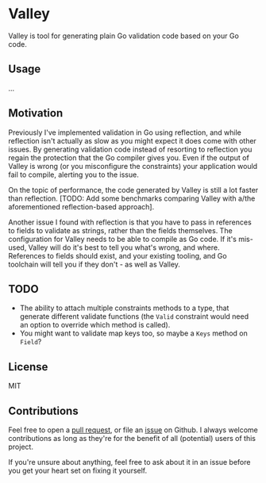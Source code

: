 # Valley

Valley is tool for generating plain Go validation code based on your Go code.

## Usage

...

## Motivation

Previously I've implemented validation in Go using reflection, and while reflection isn't actually
as slow as you might expect it does come with other issues. By generating validation code instead of
resorting to reflection you regain the protection that the Go compiler gives you. Even if the output
of Valley is wrong (or you misconfigure the constraints) your application would fail to compile,
alerting you to the issue.

On the topic of performance, the code generated by Valley is still a lot faster than reflection.
\[TODO: Add some benchmarks comparing Valley with a/the aforementioned reflection-based approach\].

Another issue I found with reflection is that you have to pass in references to fields to validate
as strings, rather than the fields themselves. The configuration for Valley needs to be able to
compile as Go code. If it's mis-used, Valley will do it's best to tell you what's wrong, and where.
References to fields should exist, and your existing tooling, and Go toolchain will tell you if they
don't - as well as Valley.

## TODO

* The ability to attach multiple constraints methods to a type, that generate different validate
functions (the `Valid` constraint would need an option to override which method is called).
* You might want to validate map keys too, so maybe a `Keys` method on `Field`?

## License

MIT

## Contributions

Feel free to open a [pull request][1], or file an [issue][2] on Github. I always welcome
contributions as long as they're for the benefit of all (potential) users of this project.

If you're unsure about anything, feel free to ask about it in an issue before you get your heart set
on fixing it yourself.

[1]: https://github.com/seeruk/valley/pulls
[2]: https://github.com/seeruk/valley/issues
